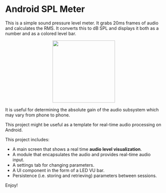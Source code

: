 # Android SPL Meter #
This is a simple sound pressure level meter. It grabs 20ms frames of audio and calculates the RMS. It converts this to dB SPL and displays it both as a number and as a colored level bar.

<p align='center'>
<img src='http://android-spl-meter.googlecode.com/files/android-spl-level-meter-small.png' align='center' width='200' />
</p>

It is useful for determining the absolute gain of the audio subsystem which may vary from phone to phone.

This project might be useful as a template for real-time audio processing on Android.

This project includes:
  * A main screen that shows a real time **audio level visualization**.
  * A module that encapsulates the audio and provides real-time audio input.
  * A settings tab for changing parameters.
  * A UI component in the form of a LED VU bar.
  * Persistence (i.e. storing and retrieving) parameters between sessions.

Enjoy!
